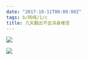 ```yaml
---
date: "2017-10-11T00:00:00Z"
tags: b/网络/1/c
title: 几天翻出不去浑身难受
---
```


![](https://blog.du1ab.org/2017/sss1.jpg)

![](https://blog.du1ab.org/2017/sss2.jpg)
